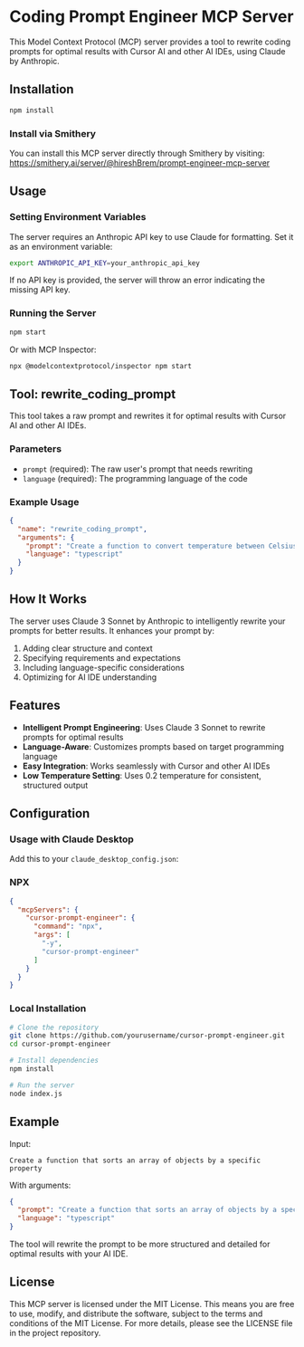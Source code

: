 # Coding Prompt Engineer MCP Server

This Model Context Protocol (MCP) server provides a tool to rewrite coding prompts for optimal results with Cursor AI and other AI IDEs, using Claude by Anthropic.

## Installation

```bash
npm install
```

### Install via Smithery

You can install this MCP server directly through Smithery by visiting:
https://smithery.ai/server/@hireshBrem/prompt-engineer-mcp-server

## Usage

### Setting Environment Variables

The server requires an Anthropic API key to use Claude for formatting. Set it as an environment variable:

```bash
export ANTHROPIC_API_KEY=your_anthropic_api_key
```

If no API key is provided, the server will throw an error indicating the missing API key.

### Running the Server

```bash
npm start
```

Or with MCP Inspector:
```bash
npx @modelcontextprotocol/inspector npm start
```

## Tool: rewrite_coding_prompt

This tool takes a raw prompt and rewrites it for optimal results with Cursor AI and other AI IDEs.

### Parameters

- `prompt` (required): The raw user's prompt that needs rewriting
- `language` (required): The programming language of the code

### Example Usage

```json
{
  "name": "rewrite_coding_prompt",
  "arguments": {
    "prompt": "Create a function to convert temperature between Celsius and Fahrenheit",
    "language": "typescript"
  }
}
```

## How It Works

The server uses Claude 3 Sonnet by Anthropic to intelligently rewrite your prompts for better results. It enhances your prompt by:

1. Adding clear structure and context
2. Specifying requirements and expectations
3. Including language-specific considerations
4. Optimizing for AI IDE understanding

## Features

- **Intelligent Prompt Engineering**: Uses Claude 3 Sonnet to rewrite prompts for optimal results
- **Language-Aware**: Customizes prompts based on target programming language
- **Easy Integration**: Works seamlessly with Cursor and other AI IDEs
- **Low Temperature Setting**: Uses 0.2 temperature for consistent, structured output

## Configuration

### Usage with Claude Desktop
Add this to your `claude_desktop_config.json`:

### NPX

```json
{
  "mcpServers": {
    "cursor-prompt-engineer": {
      "command": "npx",
      "args": [
        "-y",
        "cursor-prompt-engineer"
      ]
    }
  }
}
```

### Local Installation

```bash
# Clone the repository
git clone https://github.com/yourusername/cursor-prompt-engineer.git
cd cursor-prompt-engineer

# Install dependencies
npm install

# Run the server
node index.js
```

## Example

Input:
```
Create a function that sorts an array of objects by a specific property
```

With arguments:
```json
{
  "prompt": "Create a function that sorts an array of objects by a specific property",
  "language": "typescript"
}
```

The tool will rewrite the prompt to be more structured and detailed for optimal results with your AI IDE.

## License

This MCP server is licensed under the MIT License. This means you are free to use, modify, and distribute the software, subject to the terms and conditions of the MIT License. For more details, please see the LICENSE file in the project repository.
